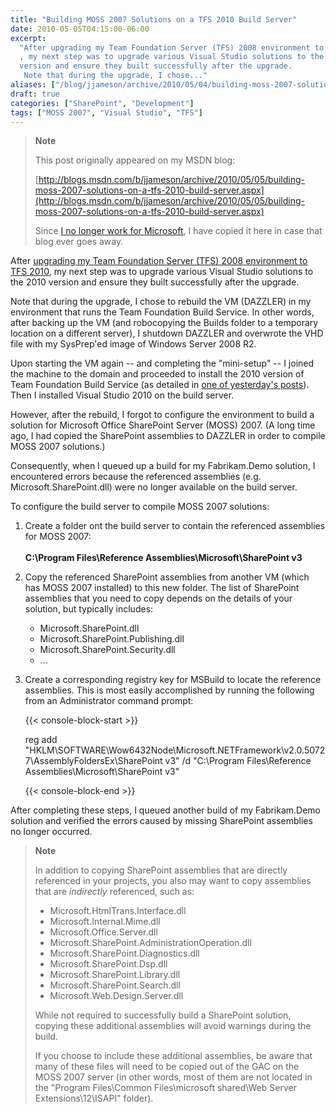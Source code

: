 ```yaml
---
title: "Building MOSS 2007 Solutions on a TFS 2010 Build Server"
date: 2010-05-05T04:15:00-06:00
excerpt:
  "After upgrading my Team Foundation Server (TFS) 2008 environment to TFS 2010
  , my next step was to upgrade various Visual Studio solutions to the 2010
  version and ensure they built successfully after the upgrade. 
   Note that during the upgrade, I chose..."
aliases: ["/blog/jjameson/archive/2010/05/04/building-moss-2007-solutions-on-a-tfs-2010-build-server.aspx", "/blog/jjameson/archive/2010/05/05/building-moss-2007-solutions-on-a-tfs-2010-build-server.aspx"]
draft: true
categories: ["SharePoint", "Development"]
tags: ["MOSS 2007", "Visual Studio", "TFS"]
---
```


> **Note**
>
> This post originally appeared on my MSDN blog:
>
> [http://blogs.msdn.com/b/jjameson/archive/2010/05/05/building-moss-2007-solutions-on-a-tfs-2010-build-server.aspx](http://blogs.msdn.com/b/jjameson/archive/2010/05/05/building-moss-2007-solutions-on-a-tfs-2010-build-server.aspx)
>
> Since
> [I no longer work for Microsoft](/blog/jjameson/2011/09/02/last-day-with-microsoft),
> I have copied it here in case that blog ever goes away.

After
[upgrading my Team Foundation Server (TFS) 2008 environment to TFS 2010](/blog/jjameson/2010/05/04/upgrade-team-foundation-server-2008-to-tfs-2010-and-sharepoint-server-2010-overview),
my next step was to upgrade various Visual Studio solutions to the 2010 version
and ensure they built successfully after the upgrade.

Note that during the upgrade, I chose to rebuild the VM (DAZZLER) in my
environment that runs the Team Foundation Build Service. In other words, after
backing up the VM (and robocopying the Builds folder to a temporary location on
a different server), I shutdown DAZZLER and overwrote the VHD file with my
SysPrep'ed image of Windows Server 2008 R2.

Upon starting the VM again -- and completing the "mini-setup" -- I joined the
machine to the domain and proceeded to install the 2010 version of Team
Foundation Build Service (as detailed in
[one of yesterday's posts](/blog/jjameson/2010/05/04/upgrade-team-foundation-server-2008-to-tfs-2010-and-sharepoint-server-2010)).
Then I installed Visual Studio 2010 on the build server.

However, after the rebuild, I forgot to configure the environment to build a
solution for Microsoft Office SharePoint Server (MOSS) 2007. (A long time ago, I
had copied the SharePoint assemblies to DAZZLER in order to compile MOSS 2007
solutions.)

Consequently, when I queued up a build for my Fabrikam.Demo solution, I
encountered errors because the referenced assemblies (e.g.
Microsoft.SharePoint.dll) were no longer available on the build server.

To configure the build server to compile MOSS 2007 solutions:

1. Create a folder ont the build server to contain the referenced assemblies for
   MOSS 2007:\
   \
   **C:\Program Files\Reference Assemblies\Microsoft\SharePoint v3**

2. Copy the referenced SharePoint assemblies from another VM (which has MOSS
   2007 installed) to this new folder. The list of SharePoint assemblies that
   you need to copy depends on the details of your solution, but typically
   includes:
   
   - Microsoft.SharePoint.dll
   - Microsoft.SharePoint.Publishing.dll
   - Microsoft.SharePoint.Security.dll
   - ...

3. Create a corresponding registry key for MSBuild to locate the reference
   assemblies. This is most easily accomplished by running the following from an
   Administrator command prompt:
   
   {{< console-block-start >}}
   
   reg add
   "HKLM\SOFTWARE\Wow6432Node\Microsoft\.NETFramework\v2.0.50727\AssemblyFoldersEx\SharePoint
   v3" /d "C:\Program Files\Reference Assemblies\Microsoft\SharePoint v3"
   
   {{< console-block-end >}}

After completing these steps, I queued another build of my Fabrikam.Demo
solution and verified the errors caused by missing SharePoint assemblies no
longer occurred.

> **Note**
>
> In addition to copying SharePoint assemblies that are directly referenced in
> your projects, you also may want to copy assemblies that are *indirectly*
> referenced, such as:
>
> - Microsoft.HtmlTrans.Interface.dll
> - Microsoft.Internal.Mime.dll
> - Microsoft.Office.Server.dll
> - Microsoft.SharePoint.AdministrationOperation.dll
> - Microsoft.SharePoint.Diagnostics.dll
> - Microsoft.SharePoint.Dsp.dll
> - Microsoft.SharePoint.Library.dll
> - Microsoft.SharePoint.Search.dll
> - Microsoft.Web.Design.Server.dll
>
> While not required to successfully build a SharePoint solution, copying these
> additional assemblies will avoid warnings during the build.
>
> If you choose to include these additional assemblies, be aware that many of
> these files will need to be copied out of the GAC on the MOSS 2007 server (in
> other words, most of them are not located in the "Program Files\Common
> Files\microsoft shared\Web Server Extensions\12\ISAPI" folder).
